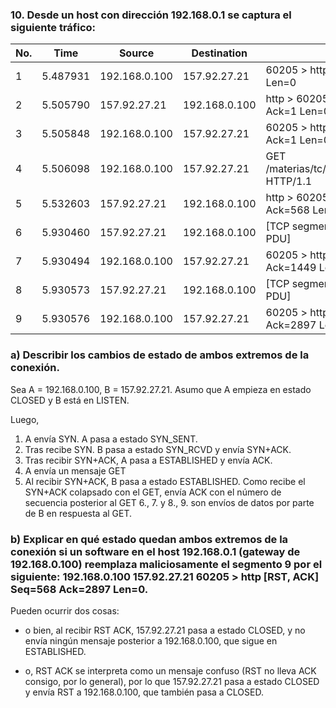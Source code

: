 ### 10. Desde un host con dirección 192.168.0.1 se captura el siguiente tráfico:

No. | Time     | Source        | Destination   | Info
----|----------|---------------|---------------|---------------------------------------------
1   | 5.487931 | 192.168.0.100 | 157.92.27.21  | 60205 > http [SYN] Seq=0 Len=0
2   | 5.505790 | 157.92.27.21  | 192.168.0.100 | http > 60205 [SYN, ACK] Seq=0 Ack=1 Len=0
3   | 5.505848 | 192.168.0.100 | 157.92.27.21  | 60205 > http [ACK] Seq=1 Ack=1 Len=0
4   | 5.506098 | 192.168.0.100 | 157.92.27.21  | GET /materias/tc/2012/2c/index_html HTTP/1.1
5   | 5.532603 | 157.92.27.21  | 192.168.0.100 | http > 60205 [ACK] Seq=1 Ack=568 Len=0
6   | 5.930460 | 157.92.27.21  | 192.168.0.100 | [TCP segment of a reassembled PDU]
7   | 5.930494 | 192.168.0.100 | 157.92.27.21  | 60205 > http [ACK] Seq=568 Ack=1449 Len=0
8   | 5.930573 | 157.92.27.21  | 192.168.0.100 | [TCP segment of a reassembled PDU]
9   | 5.930576 | 192.168.0.100 | 157.92.27.21  | 60205 > http [ACK] Seq=568 Ack=2897 Len=0

### a) Describir los cambios de estado de ambos extremos de la conexión.

Sea A = 192.168.0.100, B = 157.92.27.21.
Asumo que A empieza en estado CLOSED y B está en LISTEN.

Luego,

1. A envía SYN. A pasa a estado SYN_SENT.
2. Tras recibe SYN. B pasa a estado SYN_RCVD y envía SYN+ACK.
3. Tras recibir SYN+ACK, A pasa a ESTABLISHED y envía ACK.
4. A envía un mensaje GET
5. Al recibir SYN+ACK, B pasa a estado ESTABLISHED. Como recibe el SYN+ACK colapsado con el GET, envía ACK con el número de secuencia posterior al GET
6., 7. y 8., 9. son envíos de datos por parte de B en respuesta al GET. 

### b) Explicar en qué estado quedan ambos extremos de la conexión si un software en el host 192.168.0.1 (gateway de 192.168.0.100) reemplaza maliciosamente el segmento 9 por el siguiente: 192.168.0.100 157.92.27.21 60205 > http [RST, ACK] Seq=568 Ack=2897 Len=0.

Pueden ocurrir dos cosas:

- o bien, al recibir RST ACK, 157.92.27.21 pasa a estado CLOSED, y no envía ningún mensaje posterior a 192.168.0.100, que sigue en ESTABLISHED.

- o, RST ACK se interpreta como un mensaje confuso (RST no lleva ACK consigo, por lo general), por lo que 157.92.27.21 pasa a estado CLOSED y envía RST a 192.168.0.100, que también pasa a CLOSED.
